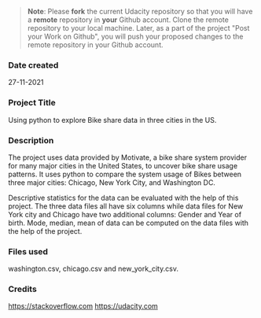 >**Note**: Please **fork** the current Udacity repository so that you will have a **remote** repository in **your** Github account. Clone the remote repository to your local machine. Later, as a part of the project "Post your Work on Github", you will push your proposed changes to the remote repository in your Github account.

### Date created
27-11-2021

### Project Title
Using python to explore Bike share data in three cities in the US.

### Description
The project uses data provided by Motivate, a bike share system provider for many major cities in the United States, to uncover bike share usage patterns. It uses python to compare the system usage of Bikes between three major cities: Chicago, New York City, and Washington DC.

Descriptive statistics for the data can be evaluated with the help of this project. The three data files all have six columns while data files for New York city and Chicago have two additional columns: Gender and Year of birth. Mode, median, mean of data can be computed on the data files with the help of the project.

### Files used
washington.csv, chicago.csv and new_york_city.csv.

### Credits
https://stackoverflow.com
https://udacity.com
